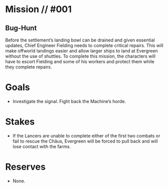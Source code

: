 # Mission // #001
## Bug-Hunt

Before the settlement’s landing bowl can be drained and
given essential updates, Chief Engineer Fielding needs to
complete critical repairs. This will make offworld landings
easier and allow larger ships to land at Evergreen without the
use of shuttles. To complete this mission, the characters will
have to escort Fielding and some of his workers and protect
them while they complete repairs.

# Goals
- Investigate the signal. Fight back the
Machine’s horde.

# Stakes
- If the Lancers are unable to complete either of the
first two combats or fail to rescue
the Châus, Evergreen will be
forced to pull back and will lose contact with
the farms.

# Reserves
- None.
